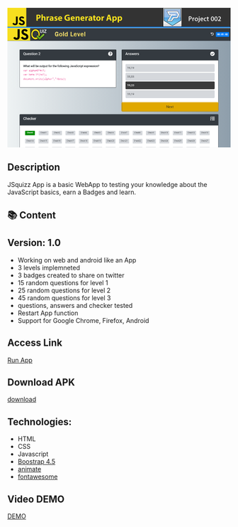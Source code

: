 ![](Top.fw.png)

## Description

JSquizz App is a basic WebApp to testing your knowledge about the JavaScript basics, earn a Badges and learn.

## :books: Content

## Version: 1.0

- Working on web and android like an App
- 3 levels implemneted
- 3 badges created to share on twitter
- 15 random questions for level 1
- 25 random questions for level 2
- 45 random questions for level 3
- questions, answers and checker tested
- Restart App function
- Support for Google Chrome, Firefox, Android

## Access Link

[Run App](https://agzsoftsi.github.io/100_JavaScript_projects_Challenge/003_Project4_JSQuizz/index.html)

## Download APK

[download](https://drive.google.com/file/d/1oGjZ3-wjAtifu6MBrRueWwPZlXJh0zLd/view?usp=sharing)

## Technologies:

- HTML
- CSS
- Javascript
- [Boostrap 4.5](https://getbootstrap.com/docs/4.5/getting-started/introduction/)
- [animate](https://animate.style/)
- [fontawesome](https://fontawesome.com/)


## Video DEMO

[DEMO](https://youtu.be/vMhUC1angr0)